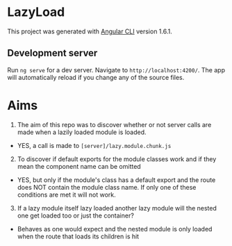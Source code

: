 # LazyLoad

This project was generated with [Angular CLI](https://github.com/angular/angular-cli) version 1.6.1.

## Development server

Run `ng serve` for a dev server. Navigate to `http://localhost:4200/`. The app will automatically reload if you change any of the source files.

# Aims

1. The aim of this repo was to discover whether or not server calls are made when a lazily loaded module is loaded.
  * YES, a call is made to `[server]/lazy.module.chunk.js`
2. To discover if default exports for the module classes work and if they mean the component name can be omitted
  * YES, but only if the module's class has a default export and the route does NOT contain the module class name. If only one of these conditions are met it will not work.
3. If a lazy module itself lazy loaded another lazy module will the nested one get loaded too or just the container?
  * Behaves as one would expect and the nested module is only loaded when the route that loads its children is hit
